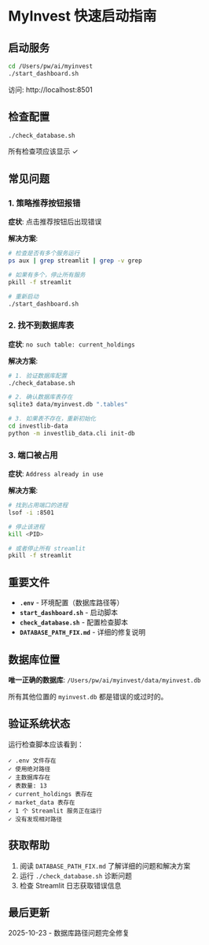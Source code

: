 # MyInvest 快速启动指南

## 启动服务

```bash
cd /Users/pw/ai/myinvest
./start_dashboard.sh
```

访问: http://localhost:8501

## 检查配置

```bash
./check_database.sh
```

所有检查项应该显示 ✓

## 常见问题

### 1. 策略推荐按钮报错

**症状**: 点击推荐按钮后出现错误

**解决方案**:
```bash
# 检查是否有多个服务运行
ps aux | grep streamlit | grep -v grep

# 如果有多个，停止所有服务
pkill -f streamlit

# 重新启动
./start_dashboard.sh
```

### 2. 找不到数据库表

**症状**: `no such table: current_holdings`

**解决方案**:
```bash
# 1. 验证数据库配置
./check_database.sh

# 2. 确认数据库表存在
sqlite3 data/myinvest.db ".tables"

# 3. 如果表不存在，重新初始化
cd investlib-data
python -m investlib_data.cli init-db
```

### 3. 端口被占用

**症状**: `Address already in use`

**解决方案**:
```bash
# 找到占用端口的进程
lsof -i :8501

# 停止该进程
kill <PID>

# 或者停止所有 streamlit
pkill -f streamlit
```

## 重要文件

- **`.env`** - 环境配置（数据库路径等）
- **`start_dashboard.sh`** - 启动脚本
- **`check_database.sh`** - 配置检查脚本
- **`DATABASE_PATH_FIX.md`** - 详细的修复说明

## 数据库位置

**唯一正确的数据库**: `/Users/pw/ai/myinvest/data/myinvest.db`

所有其他位置的 `myinvest.db` 都是错误的或过时的。

## 验证系统状态

运行检查脚本应该看到：

```
✓ .env 文件存在
✓ 使用绝对路径
✓ 主数据库存在
✓ 表数量: 13
✓ current_holdings 表存在
✓ market_data 表存在
✓ 1 个 Streamlit 服务正在运行
✓ 没有发现相对路径
```

## 获取帮助

1. 阅读 `DATABASE_PATH_FIX.md` 了解详细的问题和解决方案
2. 运行 `./check_database.sh` 诊断问题
3. 检查 Streamlit 日志获取错误信息

## 最后更新

2025-10-23 - 数据库路径问题完全修复
